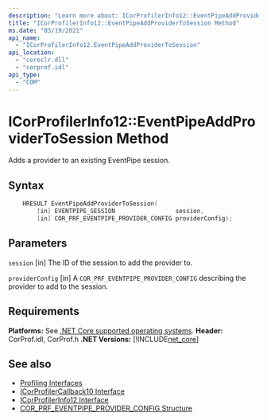 ```yaml
---
description: "Learn more about: ICorProfilerInfo12::EventPipeAddProviderToSession Method"
title: "ICorProfilerInfo12::EventPipeAddProviderToSession Method"
ms.date: "03/19/2021"
api_name: 
  - "ICorProfilerInfo12.EventPipeAddProviderToSession"
api_location: 
  - "coreclr.dll"
  - "corprof.idl"
api_type: 
  - "COM"
---
```

# ICorProfilerInfo12::EventPipeAddProviderToSession Method

Adds a provider to an existing EventPipe session.
  
## Syntax  
  
```cpp  
    HRESULT EventPipeAddProviderToSession(
        [in] EVENTPIPE_SESSION                 session,
        [in] COR_PRF_EVENTPIPE_PROVIDER_CONFIG providerConfig);
```  
  
## Parameters

 `session`
 [in] The ID of the session to add the provider to.

 `providerConfig`
 [in] A `COR_PRF_EVENTPIPE_PROVIDER_CONFIG` describing the provider to add to the session.

## Requirements  

**Platforms:** See [.NET Core supported operating systems](../../../core/install/windows.md?pivots=os-windows).
**Header:** CorProf.idl, CorProf.h
**.NET Versions:** [!INCLUDE[net_core](../../../../includes/net-core-50-md.md)]
  
## See also

- [Profiling Interfaces](profiling-interfaces.md)
- [ICorProfilerCallback10 Interface](icorprofilercallback10-interface.md)
- [ICorProfilerInfo12 Interface](icorprofilerinfo12-interface.md)
- [COR_PRF_EVENTPIPE_PROVIDER_CONFIG Structure](cor-prf-eventpipe-provider-config-structure.md)
